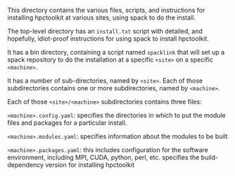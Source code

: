 This directory contains the various files, scripts, and instructions for installing hpctoolkit
at various sites, using spack to do the install.

The top-level directory has an `install.txt` script with detailed, and hopefully, idiot-proof instructions
for using spack to install hpctoolkit.

It has a bin directory, containing a script named `spacklink` that will set up a spack
repository to do the installation at a specific `<site>` on a specific `<machine>`.

It has a number of sub-directories, named by `<site>`.
Each of those subdirectories contains one or more subdirectories, named by `<machine>`.

Each of those `<site>/<machine>` subdirectories contains three files:

  `<machine>.config.yaml`:
    specifies the directories in which to put the module files and packages for a particular install.

  `<machine>.modules.yaml`:
    specifies information about the modules to be built

  `<machine>.packages.yaml`:
    this includes configuration for the software environment, including MPI, CUDA, python, perl, etc.
    specifies the build-dependency version for installing hpctoolkit
